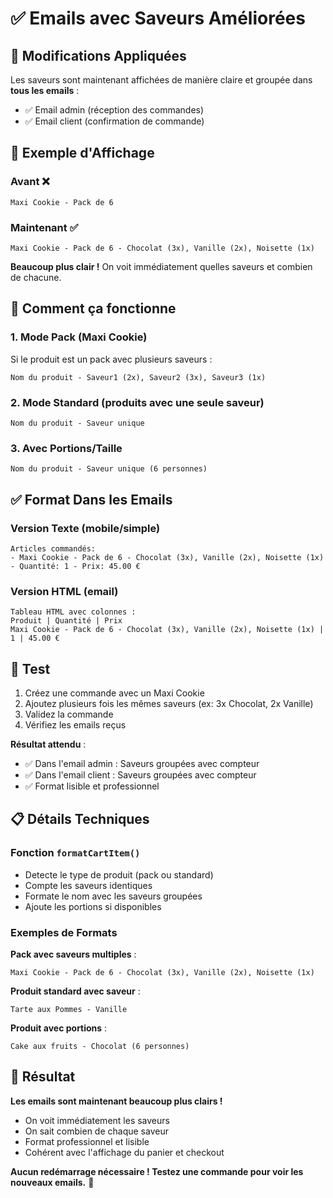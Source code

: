 # ✅ Emails avec Saveurs Améliorées

## 🎯 Modifications Appliquées

Les saveurs sont maintenant affichées de manière claire et groupée dans **tous les emails** :
- ✅ Email admin (réception des commandes)
- ✅ Email client (confirmation de commande)

## 📧 Exemple d'Affichage

### Avant ❌
```
Maxi Cookie - Pack de 6
```

### Maintenant ✅
```
Maxi Cookie - Pack de 6 - Chocolat (3x), Vanille (2x), Noisette (1x)
```

**Beaucoup plus clair !** On voit immédiatement quelles saveurs et combien de chacune.

## 🔧 Comment ça fonctionne

### 1. Mode Pack (Maxi Cookie)
Si le produit est un pack avec plusieurs saveurs :
```
Nom du produit - Saveur1 (2x), Saveur2 (3x), Saveur3 (1x)
```

### 2. Mode Standard (produits avec une seule saveur)
```
Nom du produit - Saveur unique
```

### 3. Avec Portions/Taille
```
Nom du produit - Saveur unique (6 personnes)
```

## ✅ Format Dans les Emails

### Version Texte (mobile/simple)
```
Articles commandés:
- Maxi Cookie - Pack de 6 - Chocolat (3x), Vanille (2x), Noisette (1x) - Quantité: 1 - Prix: 45.00 €
```

### Version HTML (email)
```
Tableau HTML avec colonnes :
Produit | Quantité | Prix
Maxi Cookie - Pack de 6 - Chocolat (3x), Vanille (2x), Noisette (1x) | 1 | 45.00 €
```

## 🔄 Test

1. Créez une commande avec un Maxi Cookie
2. Ajoutez plusieurs fois les mêmes saveurs (ex: 3x Chocolat, 2x Vanille)
3. Validez la commande
4. Vérifiez les emails reçus

**Résultat attendu** :
- ✅ Dans l'email admin : Saveurs groupées avec compteur
- ✅ Dans l'email client : Saveurs groupées avec compteur
- ✅ Format lisible et professionnel

## 📋 Détails Techniques

### Fonction `formatCartItem()`
- Detecte le type de produit (pack ou standard)
- Compte les saveurs identiques
- Formate le nom avec les saveurs groupées
- Ajoute les portions si disponibles

### Exemples de Formats

**Pack avec saveurs multiples** :
```
Maxi Cookie - Pack de 6 - Chocolat (3x), Vanille (2x), Noisette (1x)
```

**Produit standard avec saveur** :
```
Tarte aux Pommes - Vanille
```

**Produit avec portions** :
```
Cake aux fruits - Chocolat (6 personnes)
```

## 🎉 Résultat

**Les emails sont maintenant beaucoup plus clairs !**
- On voit immédiatement les saveurs
- On sait combien de chaque saveur
- Format professionnel et lisible
- Cohérent avec l'affichage du panier et checkout

**Aucun redémarrage nécessaire ! Testez une commande pour voir les nouveaux emails.** 🚀

